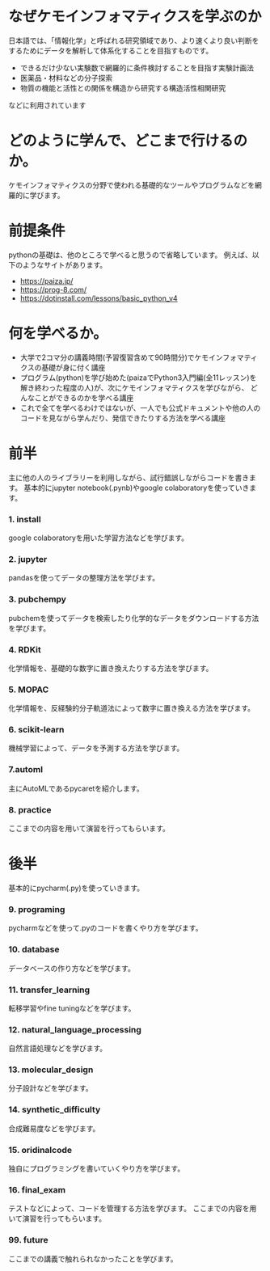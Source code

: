 # なぜケモインフォマティクスを学ぶのか

日本語では、「情報化学」と呼ばれる研究領域であり、より速くより良い判断をするためにデータを解析して体系化することを目指すものです。

- できるだけ少ない実験数で網羅的に条件検討することを目指す実験計画法
- 医薬品・材料などの分子探索
- 物質の機能と活性との関係を構造から研究する構造活性相関研究

などに利用されています

# どのように学んで、どこまで行けるのか。

ケモインフォマティクスの分野で使われる基礎的なツールやプログラムなどを網羅的に学びます。

# 前提条件
pythonの基礎は、他のところで学べると思うので省略しています。
例えば、以下のようなサイトがあります。
- https://paiza.jp/
- https://prog-8.com/
- https://dotinstall.com/lessons/basic_python_v4

# 何を学べるか。
- 大学で2コマ分の講義時間(予習復習含めて90時間分)でケモインフォマティクスの基礎が身に付く講座
- プログラム(python)を学び始めた(paizaでPython3入門編(全11レッスン)を解き終わった程度の人)が、次にケモインフォマティクスを学びながら、
どんなことができるのかを学べる講座
- これで全てを学べるわけではないが、一人でも公式ドキュメントや他の人のコードを見ながら学んだり、発信できたりする方法を学べる講座

# 前半
主に他の人のライブラリーを利用しながら、試行錯誤しながらコードを書きます。
基本的にjupyter notebook(.pynb)やgoogle colaboratoryを使っていきます。

### 1. install 
google colaboratoryを用いた学習方法などを学びます。
   
### 2. jupyter 
pandasを使ってデータの整理方法を学びます。

### 3. pubchempy
pubchemを使ってデータを検索したり化学的なデータをダウンロードする方法を学びます。

### 4. RDKit
化学情報を、基礎的な数字に置き換えたりする方法を学びます。

### 5. MOPAC
化学情報を、反経験的分子軌道法によって数字に置き換える方法を学びます。

### 6. scikit-learn
機械学習によって、データを予測する方法を学びます。

### 7.automl
主にAutoMLであるpycaretを紹介します。

### 8. practice
ここまでの内容を用いて演習を行ってもらいます。

# 後半
基本的にpycharm(.py)を使っていきます。

### 9. programing
pycharmなどを使って.pyのコードを書くやり方を学びます。
   
### 10. database
データベースの作り方などを学びます。

### 11. transfer_learning
転移学習やfine tuningなどを学びます。

### 12. natural_language_processing
自然言語処理などを学びます。

### 13. molecular_design
分子設計などを学びます。

### 14. synthetic_difficulty
合成難易度などを学びます。

### 15. oridinalcode
独自にプログラミングを書いていくやり方を学びます。

### 16. final_exam
テストなどによって、コードを管理する方法を学びます。
ここまでの内容を用いて演習を行ってもらいます。

### 99. future
ここまでの講義で触れられなかったことを学びます。
